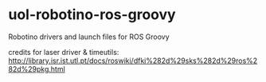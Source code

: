# uol-robotino-ros-groovy
Robotino drivers and launch files for ROS Groovy

credits for laser driver & timeutils: http://library.isr.ist.utl.pt/docs/roswiki/dfki%282d%29sks%282d%29ros%282d%29pkg.html
